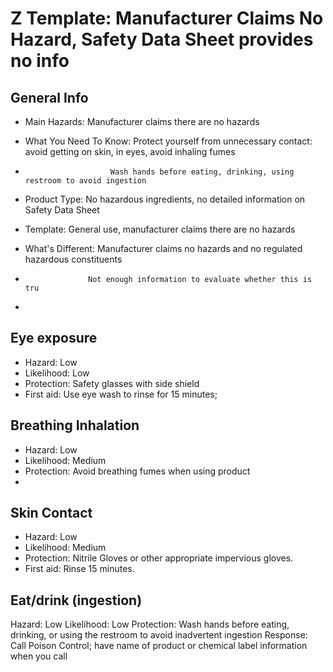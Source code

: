 # Z Template: Manufacturer Claims No Hazard, Safety Data Sheet provides no info

## General Info

* Main Hazards: Manufacturer claims there are no hazards
* What You Need To Know: Protect yourself from unnecessary contact: avoid getting on skin, in eyes, avoid inhaling fumes
*                        Wash hands before eating, drinking, using restroom to avoid ingestion
* Product Type: No hazardous ingredients, no detailed information on Safety Data Sheet
* Template: General use, manufacturer claims there are no hazards

* What's Different: Manufacturer claims no hazards and no regulated hazardous constituents
*                   Not enough information to evaluate whether this is tru
*                  

## Eye exposure

* Hazard: Low
* Likelihood: Low
* Protection: Safety glasses with side shield
* First aid: Use eye wash to rinse for 15 minutes; 

## Breathing Inhalation

* Hazard: Low
* Likelihood: Medium
* Protection: Avoid breathing fumes when using product 
* 
## Skin Contact

* Hazard: Low
* Likelihood: Medium
* Protection: Nitrile Gloves or other appropriate impervious gloves. 
* First aid: Rinse 15 minutes. 

## Eat/drink (ingestion)

Hazard: Low
Likelihood: Low
Protection: Wash hands before eating, drinking, or using the restroom to avoid inadvertent ingestion
Response: Call Poison Control; have name of product or chemical label information when you call
